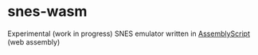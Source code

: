 
# snes-wasm

Experimental (work in progress) SNES emulator written in [AssemblyScript](https://docs.assemblyscript.org/) (web assembly)


